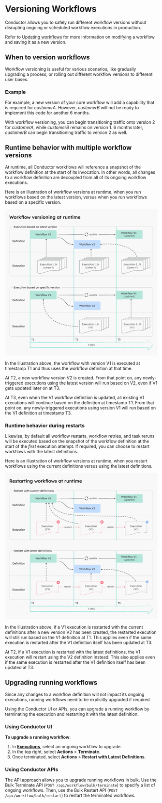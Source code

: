 # Versioning Workflows

Conductor allows you to safely run different workflow versions without disrupting ongoing or scheduled workflow executions in production. 

Refer to [Updating workflows](creating-workflows.md#updating-workflows) for more information on modifying a workflow and saving it as a new version.


## When to version workflows

Workflow versioning is useful for various scenarios, like gradually upgrading a process, or rolling out different workflow versions to different user bases.

### Example

For example, a new version of your core workflow will add a capability that is required for _customerA_.  However, _customerB_ will not be ready to implement this code for another 6 months.

With workflow versioning, you can begin transitioning traffic onto version 2 for _customerA_, while _customerB_ remains on version 1. 6 months later, _customerB_ can begin transitioning traffic to version 2 as well.


## Runtime behavior with multiple workflow versions

At runtime, all Conductor workflows will reference a snapshot of the workflow definition at the start of its invocation. In other words, all changes to a workflow definition are decoupled from all of its ongoing workflow executions.

Here is an illustration of workflow versions at runtime, when you run workflows based on the latest version, versus when you run workflows based on a specific version.

![Diagram of a workflow definition's versions compared to its execution version at different points in time.](workflow-versioning-at-runtime.jpg)

In the illustration above, the workflow with version V1 is executed at timestamp T1 and thus uses the workflow definition at that time.

At T2, a new workflow version V2 is created.  From that point on, any newly-triggered executions using the latest version will run based on V2, even if V1 gets updated later on at T3.

At T3, even when the V1 workflow definition is updated, all existing V1 executions will continue based on the definition at timestamp T1. From that point on, any newly-triggered executions using version V1 will run based on the V1 definition at timestamp T3.


### Runtime behavior during restarts 

Likewise, by default all workflow restarts, workflow retries, and task reruns will be executed based on the snapshot of the workflow definition at the start of the _first_ execution attempt. If required, you can choose to restart workflows with the latest definitions.

Here is an illustration of workflow versions at runtime, when you restart workflows using the current definitions versus using the latest definitions.

![Diagram of workflow versions at runtime when restarting executions.](restarting-workflows-at-runtime.jpg)

In the illustration above, if a V1 execution is restarted with the current definitions after a new version V2 has been created, the restarted execution will still run based on the V1 definition at T1. This applies even if the same execution is restarted after the V1 definition itself has been updated at T3.

At T2, if a V1 execution is restarted with the latest definitions, the V1 execution will restart using the V2 definition instead. This also applies even if the same execution is restarted after the V1 definition itself has been updated at T3.

## Upgrading running workflows

Since any changes to a workflow definition will not impact its ongoing executions, running workflows need to be explicitly upgraded if required.

Using the Conductor UI or APIs, you can upgrade a running workflow by terminating the execution and restarting it with the latest definition.

### Using Conductor UI

**To upgrade a running workflow**:

1. In **[Executions](http://localhost:8127/executions)**, select an ongoing workflow to upgrade.
2. In the top right, select **Actions** > **Terminate**.
3. Once terminated, select **Actions** > **Restart with Latest Definitions**.

### Using Conductor APIs

The API approach allows you to upgrade running workflows in bulk. Use the Bulk Terminate API (`POST /api/workflow/bulk/terminate`) to specify a list of ongoing workflows. Then, use the Bulk Restart API (`POST /api/workflow/bulk/restart`) to restart the terminated workflows.